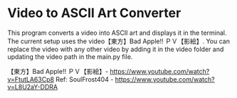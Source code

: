 # Video to ASCII Art Converter
This program converts a video into ASCII art and displays it in the terminal. 
The current setup uses the video【東方】Bad Apple!! ＰＶ【影絵】. 
You can replace the video with any other video by adding it in the video folder and updating the video path in the main.py file.

【東方】Bad Apple!! ＰＶ【影絵】- https://www.youtube.com/watch?v=FtutLA63Cp8
Ref: SoulFrost404 - https://www.youtube.com/watch?v=L8U2aY-DDRA
